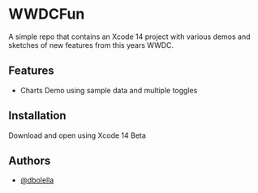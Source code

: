 # WWDCFun

A simple repo that contains an Xcode 14 project with various demos and sketches of new features from this years WWDC.


## Features

- Charts Demo using sample data and multiple toggles


## Installation

Download and open using Xcode 14 Beta
## Authors

- [@dbolella](https://www.github.com/dbolella)

